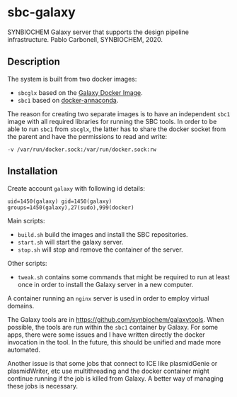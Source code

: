 # sbc-galaxy

SYNBIOCHEM Galaxy server that supports the design pipeline infrastructure. Pablo Carbonell, SYNBIOCHEM, 2020.

## Description

The system is built from two docker images:

* ``sbcglx`` based on the [Galaxy Docker Image](https://hub.docker.com/r/bgruening/galaxy-stable/).
* ``sbc1`` based on  [docker-annaconda](https://hub.docker.com/r/continuumio/anaconda3).

The reason for creating two separate images is to have an independent ``sbc1`` image with all required libraries for running the SBC tools. In order to be able to run ``sbc1`` from ``sbcglx``, the latter has to share the docker socket from the parent and have the permissions to read and write:

```
-v /var/run/docker.sock:/var/run/docker.sock:rw
```

## Installation

Create account `galaxy` with following id details:

``uid=1450(galaxy) gid=1450(galaxy) groups=1450(galaxy),27(sudo),999(docker)``

Main scripts:

* ``build.sh`` build the images and install the SBC repositories.
* ``start.sh`` will start the galaxy server.
* ``stop.sh`` will stop and remove the container of the server.

Other scripts:

* ``tweak.sh`` contains some commands that might be required to run at least once in order to install the Galaxy server in a new computer.

A container running an ``nginx`` server is used in order to employ virtual domains.

The Galaxy tools are in https://github.com/synbiochem/galaxytools. When possible, the tools are run within the ``sbc1`` container by Galaxy. For some apps, there were some issues and I have written directly the docker invocation in the tool. In the future, this should be unified and made more automated.

Another issue is that some jobs that connect to ICE like plasmidGenie or plasmidWriter, etc use multithreading and the docker container might continue running if the job is killed from Galaxy. A better way of managing these jobs is necessary.
